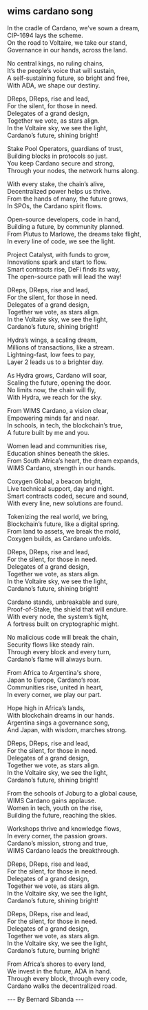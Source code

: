 ## wims cardano song

In the cradle of Cardano, we’ve sown a dream,  
CIP-1694 lays the scheme.  
On the road to Voltaire, we take our stand,  
Governance in our hands, across the land.

No central kings, no ruling chains,  
It’s the people’s voice that will sustain,  
A self-sustaining future, so bright and free,  
With ADA, we shape our destiny.

DReps, DReps, rise and lead,  
For the silent, for those in need.  
Delegates of a grand design,  
Together we vote, as stars align.  
In the Voltaire sky, we see the light,  
Cardano’s future, shining bright!

Stake Pool Operators, guardians of trust,  
Building blocks in protocols so just.  
You keep Cardano secure and strong,  
Through your nodes, the network hums along.

With every stake, the chain’s alive,  
Decentralized power helps us thrive.  
From the hands of many, the future grows,  
In SPOs, the Cardano spirit flows.

Open-source developers, code in hand,  
Building a future, by community planned.  
From Plutus to Marlowe, the dreams take flight,  
In every line of code, we see the light.

Project Catalyst, with funds to grow,  
Innovations spark and start to flow.  
Smart contracts rise, DeFi finds its way,  
The open-source path will lead the way!

DReps, DReps, rise and lead,  
For the silent, for those in need.  
Delegates of a grand design,  
Together we vote, as stars align.  
In the Voltaire sky, we see the light,  
Cardano’s future, shining bright!

Hydra’s wings, a scaling dream,  
Millions of transactions, like a stream.  
Lightning-fast, low fees to pay,  
Layer 2 leads us to a brighter day.

As Hydra grows, Cardano will soar,  
Scaling the future, opening the door.  
No limits now, the chain will fly,  
With Hydra, we reach for the sky.

From WIMS Cardano, a vision clear,  
Empowering minds far and near.  
In schools, in tech, the blockchain’s true,  
A future built by me and you.

Women lead and communities rise,  
Education shines beneath the skies.  
From South Africa’s heart, the dream expands,  
WIMS Cardano, strength in our hands.

Coxygen Global, a beacon bright,  
Live technical support, day and night.  
Smart contracts coded, secure and sound,  
With every line, new solutions are found.

Tokenizing the real world, we bring,  
Blockchain’s future, like a digital spring.  
From land to assets, we break the mold,  
Coxygen builds, as Cardano unfolds.

DReps, DReps, rise and lead,  
For the silent, for those in need.  
Delegates of a grand design,  
Together we vote, as stars align.  
In the Voltaire sky, we see the light,  
Cardano’s future, shining bright!

Cardano stands, unbreakable and sure,  
Proof-of-Stake, the shield that will endure.  
With every node, the system’s tight,  
A fortress built on cryptographic might.

No malicious code will break the chain,  
Security flows like steady rain.  
Through every block and every turn,  
Cardano’s flame will always burn.

From Africa to Argentina's shore,  
Japan to Europe, Cardano’s roar.  
Communities rise, united in heart,  
In every corner, we play our part.

Hope high in Africa’s lands,  
With blockchain dreams in our hands.  
Argentina sings a governance song,  
And Japan, with wisdom, marches strong.

DReps, DReps, rise and lead,  
For the silent, for those in need.  
Delegates of a grand design,  
Together we vote, as stars align.  
In the Voltaire sky, we see the light,  
Cardano’s future, shining bright!

From the schools of Joburg to a global cause,  
WIMS Cardano gains applause.  
Women in tech, youth on the rise,  
Building the future, reaching the skies.

Workshops thrive and knowledge flows,  
In every corner, the passion grows.  
Cardano’s mission, strong and true,  
WIMS Cardano leads the breakthrough.

DReps, DReps, rise and lead,  
For the silent, for those in need.  
Delegates of a grand design,  
Together we vote, as stars align.  
In the Voltaire sky, we see the light,  
Cardano’s future, shining bright!

DReps, DReps, rise and lead,  
For the silent, for those in need.  
Delegates of a grand design,  
Together we vote, as stars align.  
In the Voltaire sky, we see the light,  
Cardano’s future, burning bright!

From Africa’s shores to every land,  
We invest in the future, ADA in hand.  
Through every block, through every code,  
Cardano walks the decentralized road.

--- By Bernard Sibanda --- 
